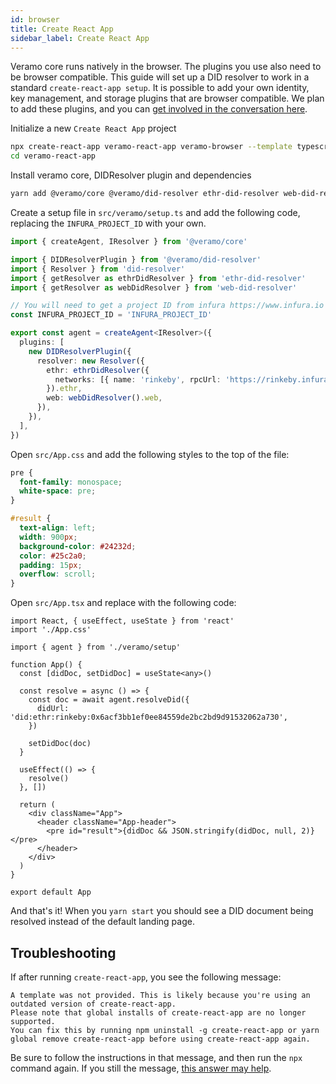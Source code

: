 ```yaml
---
id: browser
title: Create React App
sidebar_label: Create React App
---
```


Veramo core runs natively in the browser. The plugins you use also need to be browser compatible. This guide will set up a DID resolver to work in a standard `create-react-app setup`. It is possible to add your own identity, key management, and storage plugins that are browser compatible. We plan to add these plugins, and you can [get involved in the conversation here](https://github.com/uport-project/veramo/issues/276).

Initialize a new `Create React App` project

```bash
npx create-react-app veramo-react-app veramo-browser --template typescript
cd veramo-react-app
```

Install veramo core, DIDResolver plugin and dependencies

```bash
yarn add @veramo/core @veramo/did-resolver ethr-did-resolver web-did-resolver did-resolver
```

Create a setup file in `src/veramo/setup.ts` and add the following code, replacing the `INFURA_PROJECT_ID` with your own.

```ts
import { createAgent, IResolver } from '@veramo/core'

import { DIDResolverPlugin } from '@veramo/did-resolver'
import { Resolver } from 'did-resolver'
import { getResolver as ethrDidResolver } from 'ethr-did-resolver'
import { getResolver as webDidResolver } from 'web-did-resolver'

// You will need to get a project ID from infura https://www.infura.io
const INFURA_PROJECT_ID = 'INFURA_PROJECT_ID'

export const agent = createAgent<IResolver>({
  plugins: [
    new DIDResolverPlugin({
      resolver: new Resolver({
        ethr: ethrDidResolver({
          networks: [{ name: 'rinkeby', rpcUrl: 'https://rinkeby.infura.io/v3/' + INFURA_PROJECT_ID }],
        }).ethr,
        web: webDidResolver().web,
      }),
    }),
  ],
})
```

Open `src/App.css` and add the following styles to the top of the file:

```css
pre {
  font-family: monospace;
  white-space: pre;
}

#result {
  text-align: left;
  width: 900px;
  background-color: #24232d;
  color: #25c2a0;
  padding: 15px;
  overflow: scroll;
}
```

Open `src/App.tsx` and replace with the following code:

```tsx
import React, { useEffect, useState } from 'react'
import './App.css'

import { agent } from './veramo/setup'

function App() {
  const [didDoc, setDidDoc] = useState<any>()

  const resolve = async () => {
    const doc = await agent.resolveDid({
      didUrl: 'did:ethr:rinkeby:0x6acf3bb1ef0ee84559de2bc2bd9d91532062a730',
    })

    setDidDoc(doc)
  }

  useEffect(() => {
    resolve()
  }, [])

  return (
    <div className="App">
      <header className="App-header">
        <pre id="result">{didDoc && JSON.stringify(didDoc, null, 2)}</pre>
      </header>
    </div>
  )
}

export default App
```

And that's it! When you `yarn start` you should see a DID document being resolved instead of the default landing page.

## Troubleshooting

If after running `create-react-app`, you see the following message:

```
A template was not provided. This is likely because you're using an outdated version of create-react-app.
Please note that global installs of create-react-app are no longer supported.
You can fix this by running npm uninstall -g create-react-app or yarn global remove create-react-app before using create-react-app again.
```

Be sure to follow the instructions in that message, and then run the `npx` command again. If you still the message, [this answer may help](https://stackoverflow.com/questions/59188624/template-not-provided-using-create-react-app).
